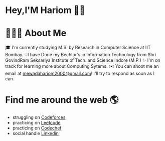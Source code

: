 # Hey,I'M Hariom  👋🏾   


# 👨🏻‍💻  About Me
 🎓  I'm currently studying M.S. by Research in Computer Science at IIT Bombay.
 💡I have Done my Bechlor's in Information Technology from Shri GovindRam Seksariya Institute of Tech. and Science Indore (M.P.)
 ✨ I'm on track for learning more about Computing Sytems. 
 ✉️ You can shoot me an email at mewadahariom2000@gmail.com! I'll try to respond as soon as I can.    
 
 
 # Find me around the web 🌎

- struggling on [Codeforces](https://leetcode.com/mewadahariom2000/)
- practicing on [Leetcode](https://codeforces.com/profile/Harry__9522)
- practicing on [Codechef](https://www.codechef.com/users/harry____9522)
- social handle [Linkedin](https://www.linkedin.com/in/hariom-mewada-799207193/)
